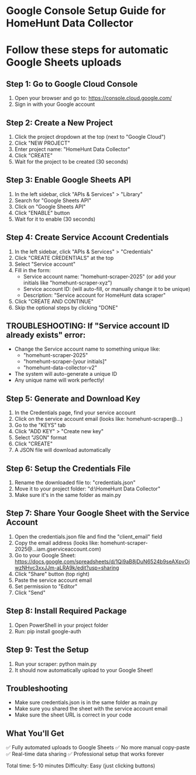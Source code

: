 # Google Console Setup Guide for HomeHunt Data Collector
# Follow these steps for automatic Google Sheets uploads

## Step 1: Go to Google Cloud Console
1. Open your browser and go to: https://console.cloud.google.com/
2. Sign in with your Google account

## Step 2: Create a New Project
1. Click the project dropdown at the top (next to "Google Cloud")
2. Click "NEW PROJECT"
3. Enter project name: "HomeHunt Data Collector"
4. Click "CREATE"
5. Wait for the project to be created (30 seconds)

## Step 3: Enable Google Sheets API
1. In the left sidebar, click "APIs & Services" > "Library"
2. Search for "Google Sheets API"
3. Click on "Google Sheets API"
4. Click "ENABLE" button
5. Wait for it to enable (30 seconds)

## Step 4: Create Service Account Credentials
1. In the left sidebar, click "APIs & Services" > "Credentials"
2. Click "CREATE CREDENTIALS" at the top
3. Select "Service account"
4. Fill in the form:
   - Service account name: "homehunt-scraper-2025" (or add your initials like "homehunt-scraper-xyz")
   - Service account ID: (will auto-fill, or manually change it to be unique)
   - Description: "Service account for HomeHunt data scraper"
5. Click "CREATE AND CONTINUE"
6. Skip the optional steps by clicking "DONE"

## TROUBLESHOOTING: If "Service account ID already exists" error:
- Change the Service account name to something unique like:
  - "homehunt-scraper-2025"
  - "homehunt-scraper-[your initials]"
  - "homehunt-data-collector-v2"
- The system will auto-generate a unique ID
- Any unique name will work perfectly!

## Step 5: Generate and Download Key
1. In the Credentials page, find your service account
2. Click on the service account email (looks like: homehunt-scraper@...)
3. Go to the "KEYS" tab
4. Click "ADD KEY" > "Create new key"
5. Select "JSON" format
6. Click "CREATE"
7. A JSON file will download automatically

## Step 6: Setup the Credentials File
1. Rename the downloaded file to: "credentials.json"
2. Move it to your project folder: "d:\HomeHunt Data Collector\"
3. Make sure it's in the same folder as main.py

## Step 7: Share Your Google Sheet with the Service Account
1. Open the credentials.json file and find the "client_email" field
2. Copy the email address (looks like: homehunt-scraper-2025@...iam.gserviceaccount.com)
3. Go to your Google Sheet: https://docs.google.com/spreadsheets/d/1Qi9aB8jDuN6524b9seAXpvOjwzNHvc3xxJJm-aLRA9k/edit?usp=sharing
4. Click "Share" button (top right)
5. Paste the service account email
6. Set permission to "Editor"
7. Click "Send"

## Step 8: Install Required Package
1. Open PowerShell in your project folder
2. Run: pip install google-auth

## Step 9: Test the Setup
1. Run your scraper: python main.py
2. It should now automatically upload to your Google Sheet!

## Troubleshooting
- Make sure credentials.json is in the same folder as main.py
- Make sure you shared the sheet with the service account email
- Make sure the sheet URL is correct in your code

## What You'll Get
✅ Fully automated uploads to Google Sheets
✅ No more manual copy-paste
✅ Real-time data sharing
✅ Professional setup that works forever

Total time: 5-10 minutes
Difficulty: Easy (just clicking buttons)
